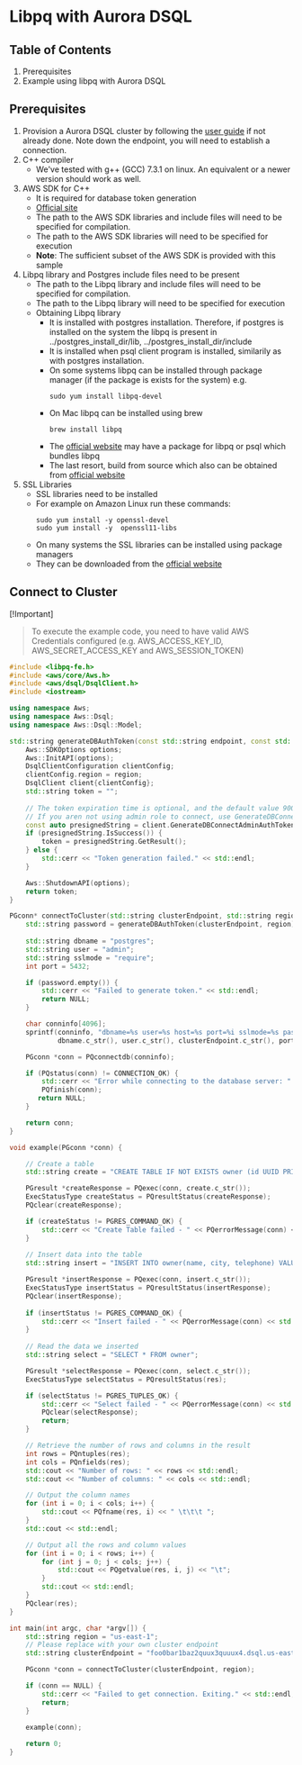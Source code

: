 # Libpq with Aurora DSQL

## Table of Contents

1. Prerequisites
2. Example using libpq with Aurora DSQL

## Prerequisites

1. Provision a Aurora DSQL cluster by following the [user guide](TODO) if not already done.
   Note down the endpoint, you will need to establish a connection.
2. C++ compiler
    - We've tested with g++ (GCC) 7.3.1 on linux. An equivalent or a newer version should work as well.
3. AWS SDK for C++
    - It is required for database token generation
    - [Official site](https://docs.aws.amazon.com/sdk-for-cpp/v1/developer-guide/welcome.html)
    - The path to the AWS SDK libraries and include files will need to be specified for compilation.
    - The path to the AWS SDK libraries will need to be specified for execution
    - **Note**: The sufficient subset of the AWS SDK is provided with this sample
4. Libpq library and Postgres include files need to be present
    - The path to the Libpq library and include files will need to be specified for compilation.
    - The path to the Libpq library will need to be specified for execution
    - Obtaining Libpq library
      - It is installed with postgres installation. Therefore, if postgres is installed on the system the libpq is present in ../postgres_install_dir/lib, ../postgres_install_dir/include
      - It is installed when psql client program is installed, similarily as with postgres installation. 
      - On some systems libpq can be installed through package manager (if the package is exists for the system) e.g.
        ```
        sudo yum install libpq-devel
        ```
      - On Mac libpq can be installed using brew
        ```
        brew install libpq
        ```
      - The [official website](https://www.postgresql.org/download/) may have a package for libpq or psql which bundles libpq
      - The last resort, build from source which also can be obtained from [official website](https://www.postgresql.org/ftp/source/) 
5. SSL Libraries
    - SSL libraries need to be installed
    - For example on Amazon Linux run these commands:
        ```
        sudo yum install -y openssl-devel 
        sudo yum install -y  openssl11-libs 
        ```
    - On many systems the SSL libraries can be installed using package managers
    - They can be downloaded from the [official website](https://openssl-library.org/source/index.html)

## Connect to Cluster

[!Important]
>
> To execute the example code, you need to have valid AWS Credentials configured (e.g. AWS_ACCESS_KEY_ID, AWS_SECRET_ACCESS_KEY and AWS_SESSION_TOKEN)

```cpp
#include <libpq-fe.h>
#include <aws/core/Aws.h>
#include <aws/dsql/DsqlClient.h>
#include <iostream>

using namespace Aws;
using namespace Aws::Dsql;
using namespace Aws::Dsql::Model;

std::string generateDBAuthToken(const std::string endpoint, const std::string action, const std::string region) {
    Aws::SDKOptions options;
    Aws::InitAPI(options);
    DsqlClientConfiguration clientConfig;
    clientConfig.region = region;
    DsqlClient client{clientConfig};
    std::string token = "";
    
    // The token expiration time is optional, and the default value 900 seconds
    // If you aren not using admin role to connect, use GenerateDBConnectAuthToken instead
    const auto presignedString = client.GenerateDBConnectAdminAuthToken(endpoint, region);
    if (presignedString.IsSuccess()) {
        token = presignedString.GetResult();
    } else {
        std::cerr << "Token generation failed." << std::endl;
    }

    Aws::ShutdownAPI(options);
    return token;
}

PGconn* connectToCluster(std::string clusterEndpoint, std::string region) {
    std::string password = generateDBAuthToken(clusterEndpoint, region);
    
    std::string dbname = "postgres";
    std::string user = "admin";
    std::string sslmode = "require";
    int port = 5432;

    if (password.empty()) {
        std::cerr << "Failed to generate token." << std::endl;
        return NULL;
    } 

    char conninfo[4096];
    sprintf(conninfo, "dbname=%s user=%s host=%s port=%i sslmode=%s password=%s", 
            dbname.c_str(), user.c_str(), clusterEndpoint.c_str(), port, sslmode.c_str(), password.c_str());

    PGconn *conn = PQconnectdb(conninfo);

    if (PQstatus(conn) != CONNECTION_OK) {
        std::cerr << "Error while connecting to the database server: " << PQerrorMessage(conn) << std::endl;
        PQfinish(conn);
       return NULL;
    }

    return conn;
}

void example(PGconn *conn) {

    // Create a table
    std::string create = "CREATE TABLE IF NOT EXISTS owner (id UUID PRIMARY KEY DEFAULT gen_random_uuid(), name VARCHAR(30) NOT NULL, city VARCHAR(80) NOT NULL, telephone VARCHAR(20))";

    PGresult *createResponse = PQexec(conn, create.c_str());
    ExecStatusType createStatus = PQresultStatus(createResponse);
    PQclear(createResponse);

    if (createStatus != PGRES_COMMAND_OK) {
        std::cerr << "Create Table failed - " << PQerrorMessage(conn) << std::endl;        
    }
    
    // Insert data into the table
    std::string insert = "INSERT INTO owner(name, city, telephone) VALUES('John Doe', 'Anytown', '555-555-1999')";

    PGresult *insertResponse = PQexec(conn, insert.c_str());
    ExecStatusType insertStatus = PQresultStatus(insertResponse);
    PQclear(insertResponse);
    
    if (insertStatus != PGRES_COMMAND_OK) {
        std::cerr << "Insert failed - " << PQerrorMessage(conn) << std::endl;        
    }
    
    // Read the data we inserted
    std::string select = "SELECT * FROM owner";

    PGresult *selectResponse = PQexec(conn, select.c_str());
    ExecStatusType selectStatus = PQresultStatus(res);

    if (selectStatus != PGRES_TUPLES_OK) {
        std::cerr << "Select failed - " << PQerrorMessage(conn) << std::endl;
        PQclear(selectResponse);
        return;
    }

    // Retrieve the number of rows and columns in the result
    int rows = PQntuples(res);
    int cols = PQnfields(res);
    std::cout << "Number of rows: " << rows << std::endl;
    std::cout << "Number of columns: " << cols << std::endl;

    // Output the column names
    for (int i = 0; i < cols; i++) {
        std::cout << PQfname(res, i) << " \t\t\t ";
    }
    std::cout << std::endl;

    // Output all the rows and column values
    for (int i = 0; i < rows; i++) {
        for (int j = 0; j < cols; j++) {
            std::cout << PQgetvalue(res, i, j) << "\t";
        }
        std::cout << std::endl;
    }
    PQclear(res);
}

int main(int argc, char *argv[]) {
    std::string region = "us-east-1";
    // Please replace with your own cluster endpoint
    std::string clusterEndpoint = "foo0bar1baz2quux3quuux4.dsql.us-east-1.on.aws";

    PGconn *conn = connectToCluster(clusterEndpoint, region);

    if (conn == NULL) {
        std::cerr << "Failed to get connection. Exiting." << std::endl;
        return;
    }
    
    example(conn);

    return 0;
}
```